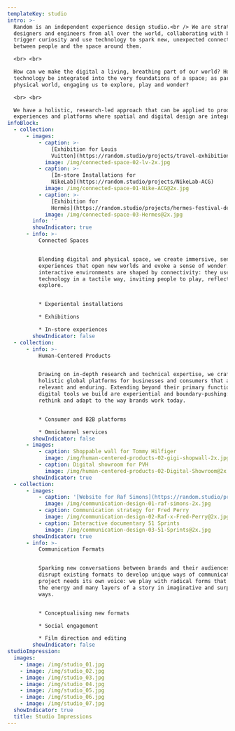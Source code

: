 ```yaml
---
templateKey: studio
intro: >-
  Random is an independent experience design studio.<br /> We are strategists,
  designers and engineers from all over the world, collaborating with brands to
  trigger curiosity and use technology to spark new, unexpected connections
  between people and the space around them.

  <br> <br>

  How can we make the digital a living, breathing part of our world? How can
  technology be integrated into the very foundations of a space; as part of our
  physical world, engaging us to explore, play and wonder?

  <br> <br>

  We have a holistic, research-led approach that can be applied to products,
  experiences and platforms where spatial and digital design are integrated.
infoBlock:
  - collection:
      - images:
          - caption: >-
              [Exhibition for Louis
              Vuitton](https://random.studio/projects/travel-exhibition-louis-vuitton)
            image: /img/connected-space-02-lv-2x.jpg
          - caption: >-
              [In-store Installations for
              NikeLab](https://random.studio/projects/NikeLab-ACG)
            image: /img/connected-space-01-Nike-ACG@2x.jpg
          - caption: >-
              [Exhibition for
              Hermès](https://random.studio/projects/hermes-festival-des-metiers)
            image: /img/connected-space-03-Hermes@2x.jpg
        info: ''
        showIndicator: true
      - info: >-
          Connected Spaces


          Blending digital and physical space, we create immersive, sensory
          experiences that open new worlds and evoke a sense of wonder. Our
          interactive environments are shaped by connectivity: they use
          technology in a tactile way, inviting people to play, reflect and
          explore.


          * Experiental installations

          * Exhibitions

          * In-store experiences
        showIndicator: false
  - collection:
      - info: >-
          Human-Centered Products


          Drawing on in-depth research and technical expertise, we craft
          holistic global platforms for businesses and consumers that are both
          relevant and enduring. Extending beyond their primary function, the
          digital tools we build are experiential and boundary-pushing: they
          rethink and adapt to the way brands work today.


          * Consumer and B2B platforms

          * Omnichannel services
        showIndicator: false
      - images:
          - caption: Shoppable wall for Tommy Hilfiger
            image: /img/human-centered-products-02-gigi-shopwall-2x.jpg
          - caption: Digital showroom for PVH
            image: /img/human-centered-products-02-Digital-Showroom@2x.jpg
        showIndicator: true
  - collection:
      - images:
          - caption: '[Website for Raf Simons](https://random.studio/projects/rafsimons)'
            image: /img/communication-design-01-raf-simons-2x.jpg
          - caption: Communication strategy for Fred Perry
            image: /img/communication-design-02-Raf-x-Fred-Perry@2x.jpg
          - caption: Interactive documentary 51 Sprints
            image: /img/communication-design-03-51-Sprints@2x.jpg
        showIndicator: true
      - info: >-
          Communication Formats


          Sparking new conversations between brands and their audiences, we
          disrupt existing formats to develop unique ways of communicating. Each
          project needs its own voice: we play with radical forms that capture
          the energy and many layers of a story in imaginative and surprising
          ways.


          * Conceptualising new formats

          * Social engagement

          * Film direction and editing
        showIndicator: false
studioImpression:
  images:
    - image: /img/studio_01.jpg
    - image: /img/studio_02.jpg
    - image: /img/studio_03.jpg
    - image: /img/studio_04.jpg
    - image: /img/studio_05.jpg
    - image: /img/studio_06.jpg
    - image: /img/studio_07.jpg
  showIndicator: true
  title: Studio Impressions
---
```


